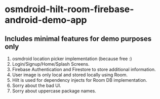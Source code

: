 # osmdroid-hilt-room-firebase-android-demo-app
## Includes minimal features for demo purposes only
1. osmdroid location picker implementation (because free :)
2. Login/Signup/Home/Splash Screens.
3. Firebase Authentication and Firestore to store additional information.
4. User image is only local and stored locally using Room.
5. Hilt is used for dependency injects for Room DB implementation.
6. Sorry about the bad UI.
7. Sorry about uppercase package names.
